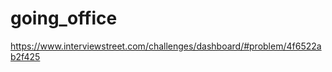 going_office
============

https://www.interviewstreet.com/challenges/dashboard/#problem/4f6522ab2f425